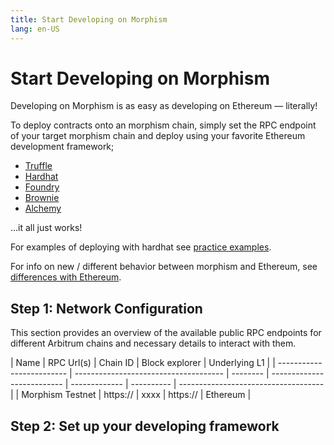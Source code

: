 ```yaml
---
title: Start Developing on Morphism
lang: en-US
---
```


# Start Developing on Morphism

Developing on Morphism is as easy as developing on Ethereum — literally!

To deploy contracts onto an morphism chain, simply set the RPC endpoint of your target morphism chain and deploy using your favorite Ethereum development framework;

- [Truffle](https://trufflesuite.com/)
- [Hardhat](https://hardhat.org/)
- [Foundry](https://github.com/foundry-rs/foundry)
- [Brownie](https://eth-brownie.readthedocs.io/en/stable/)
- [Alchemy](https://docs.alchemy.com/reference/alchemy-sdk-quickstart)

...it all just works!

For examples of deploying with hardhat see [practice examples](../Practice%20Examples/1-ERC20.md).

For info on new / different behavior between morphism and Ethereum, see [differences with Ethereum](./1-diff.md).

## Step 1: Network Configuration

This section provides an overview of the available public RPC endpoints for different Arbitrum chains and necessary details to interact with them.

| Name                      | RPC Url(s)                            | Chain ID | Block explorer             | Underlying L1 |
| ------------------------- | ------------------------------------- | -------- | -------------------------- | ------------- | ---------- | ------------------------------------ |
| Morphism Testnet             | https://          | xxxx    | https://      | Ethereum      |

## Step 2: Set up your developing framework